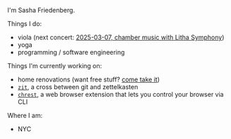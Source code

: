 I'm Sasha Friedenberg.

Things I do:

-   viola (next concert: [2025-03-07, chamber music with Litha Symphony](https://www.lithasymphony.org/march-7-2025.html))
-   yoga
-   programming / software engineering

Things I'm currently working on:

-   home renovations (want free stuff? [come take
    it](https://partiful.com/e/H2KJxFuQZy1yIRF4h1Ou))
-   [`zit`](/code/zit), a cross between git and zettelkasten
-   [`chrest`](/code/chrest), a web browser extension that lets you control your browser via CLI

Where I am:

-   NYC
